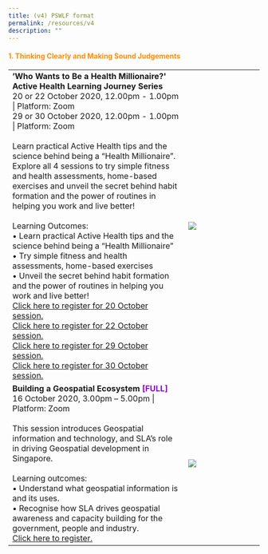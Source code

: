 ```yaml
---
title: (v4) PSWLF format
permalink: /resources/v4
description: ""
---
```

#### <font color="darkorange"><b>1. Thinking Clearly and Making Sound Judgements</b></font> 
<table>
       <col width="70%"> 
            <col width="30%"> 
<tr> 
    <td>
      <b>’Who Wants to Be a Health Millionaire?' Active Health Learning Journey Series </b> 
      <br> 20 or 22 October 2020, 12.00pm - 1.00pm | Platform: Zoom
      <br> 29 or 30 October 2020, 12.00pm - 1.00pm | Platform: Zoom
      <br>       
      <br>Learn practical Active Health tips and the science behind being a “Health Millionaire”.    Explore all 4 sessions to try simple fitness and health assessments, home-based exercises and unveil the secret behind habit formation and the power of routines in helping you work and live better!
      <br>
      <br>Learning Outcomes:
      <br>• Learn practical Active Health tips and the science behind being a “Health Millionaire”
      <br>• Try simple fitness and health assessments, home-based exercises
      <br>• Unveil the secret behind habit formation and the power of routines in helping you work and live better!
      <br>
	 <a href="https://www.eventbrite.sg/e/active-health-learning-journey-1-mastering-your-environment-tickets-118429083577">Click here to register for 20 October session.</a> <br>
	          <a href="https://www.eventbrite.sg/e/active-health-learning-journey-2-planning-your-routine-tickets-118430555981">Click here to register for 22 October session.</a> <br>   
      <a href="https://www.eventbrite.sg/e/active-health-learning-journey-3-surviving-long-virtual-meetings-tickets-118431203919">Click here to register for 29 October session.</a> <br>
      <a href="https://www.eventbrite.sg/e/active-health-learning-journey-4-harness-the-power-of-family-tickets-118431960181">Click here to register for 30 October session.</a>
    </td>    
<td>
     <img src="/images/health2.jpg">
    </td>
</tr>

<tr>
    <td>
      <b>Building a Geospatial Ecosystem</b> <b><font color="darkviolet"> [FULL]</font></b>
      <br>16 October 2020, 3.00pm – 5.00pm | Platform: Zoom
      <br>       
      <br>This session introduces Geospatial information and technology, and SLA’s role in driving Geospatial development in Singapore. <br>
      <br>Learning outcomes:
      <br>• Understand what geospatial information is and its uses.
      <br>• Recognise how SLA drives geospatial awareness and capacity building for the government, people and industry.
      <br>
      <a href="https://www.eventbrite.sg/e/building-a-geospatial-ecosystem-tickets-117611092945">Click here to register.</a> 
    </td>    
	<td>
     <img src="/images/geospatial.jpg">
    </td>
</tr>